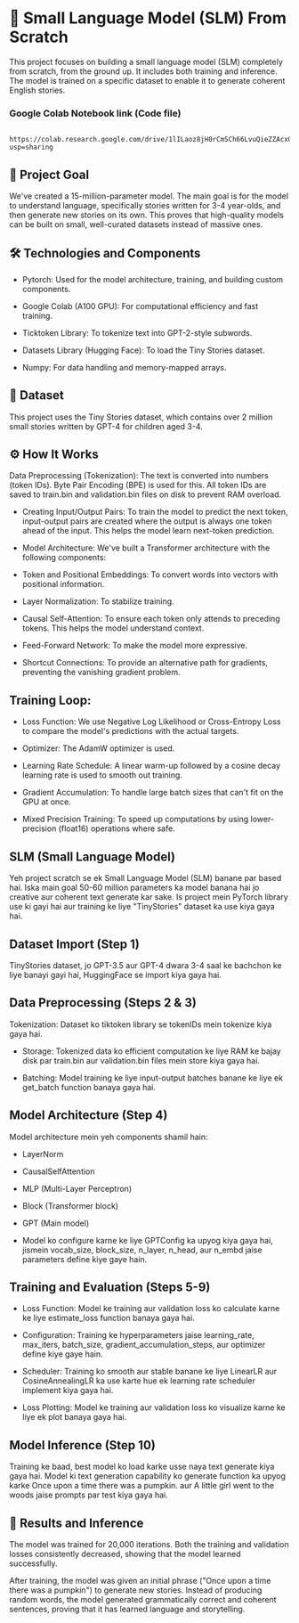 # 📝 Small Language Model (SLM) From Scratch
This project focuses on building a small language model (SLM) completely from scratch, from the ground up. It includes both training and inference. The model is trained on a specific dataset to enable it to generate coherent English stories.



### Google Colab Notebook link (Code file)

```

https://colab.research.google.com/drive/1lILaoz8jH0rCmSCh66LvuQieZZAcxGtX?usp=sharing

```
## 🌟 Project Goal

We've created a 15-million-parameter model. The main goal is for the model to understand language, specifically stories written for 3-4 year-olds, and then generate new stories on its own. This proves that high-quality models can be built on small, well-curated datasets instead of massive ones.

## 🛠️ Technologies and Components
* Pytorch: Used for the model architecture, training, and building custom components.

* Google Colab (A100 GPU): For computational efficiency and fast training.

* Ticktoken Library: To tokenize text into GPT-2-style subwords.

* Datasets Library (Hugging Face): To load the Tiny Stories dataset.

* Numpy: For data handling and memory-mapped arrays.

## 📂 Dataset
This project uses the Tiny Stories dataset, which contains over 2 million small stories written by GPT-4 for children aged 3-4.

## ⚙️ How It Works
Data Preprocessing (Tokenization): The text is converted into numbers (token IDs). Byte Pair Encoding (BPE) is used for this. All token IDs are saved to train.bin and validation.bin files on disk to prevent RAM overload.

* Creating Input/Output Pairs: To train the model to predict the next token, input-output pairs are created where the output is always one token ahead of the input. This helps the model learn next-token prediction.

* Model Architecture: We've built a Transformer architecture with the following components:

* Token and Positional Embeddings: To convert words into vectors with positional information.

* Layer Normalization: To stabilize training.

* Causal Self-Attention: To ensure each token only attends to preceding tokens. This helps the model understand context.

* Feed-Forward Network: To make the model more expressive.

* Shortcut Connections: To provide an alternative path for gradients, preventing the vanishing gradient problem.

## Training Loop:

* Loss Function: We use Negative Log Likelihood or Cross-Entropy Loss to compare the model's predictions with the actual targets.

* Optimizer: The AdamW optimizer is used.

* Learning Rate Schedule: A linear warm-up followed by a cosine decay learning rate is used to smooth out training.

* Gradient Accumulation: To handle large batch sizes that can't fit on the GPU at once.

* Mixed Precision Training: To speed up computations by using lower-precision (float16) operations where safe.



## SLM (Small Language Model)
Yeh project scratch se ek Small Language Model (SLM) banane par based hai. Iska main goal 50-60 million parameters ka model banana hai jo creative aur coherent text generate kar sake. Is project mein PyTorch library use ki gayi hai aur training ke liye "TinyStories" dataset ka use kiya gaya hai.

## Dataset Import (Step 1)
TinyStories dataset, jo GPT-3.5 aur GPT-4 dwara 3-4 saal ke bachchon ke liye banayi gayi hai, HuggingFace se import kiya gaya hai.

## Data Preprocessing (Steps 2 & 3)
Tokenization: Dataset ko tiktoken library se tokenIDs mein tokenize kiya gaya hai.

* Storage: Tokenized data ko efficient computation ke liye RAM ke bajay disk par train.bin aur validation.bin files mein store kiya gaya hai.

* Batching: Model training ke liye input-output batches banane ke liye ek get_batch function banaya gaya hai.

## Model Architecture (Step 4)
Model architecture mein yeh components shamil hain:

* LayerNorm

* CausalSelfAttention

* MLP (Multi-Layer Perceptron)

* Block (Transformer block)

* GPT (Main model)

* Model ko configure karne ke liye GPTConfig ka upyog kiya gaya hai, jismein vocab_size, block_size, n_layer, n_head, aur n_embd jaise parameters define kiye gaye hain.

## Training and Evaluation (Steps 5-9)
* Loss Function: Model ke training aur validation loss ko calculate karne ke liye estimate_loss function banaya gaya hai.

* Configuration: Training ke hyperparameters jaise learning_rate, max_iters, batch_size, gradient_accumulation_steps, aur optimizer define kiye gaye hain.

* Scheduler: Training ko smooth aur stable banane ke liye LinearLR aur CosineAnnealingLR ka use karte hue ek learning rate scheduler implement kiya gaya hai.

* Loss Plotting: Model ke training aur validation loss ko visualize karne ke liye ek plot banaya gaya hai.

## Model Inference (Step 10)
Training ke baad, best model ko load karke usse naya text generate kiya gaya hai. Model ki text generation capability ko generate function ka upyog karke Once upon a time there was a pumpkin. aur A little girl went to the woods jaise prompts par test kiya gaya hai.






## 🚀 Results and Inference
The model was trained for 20,000 iterations. Both the training and validation losses consistently decreased, showing that the model learned successfully.

After training, the model was given an initial phrase ("Once upon a time there was a pumpkin") to generate new stories. Instead of producing random words, the model generated grammatically correct and coherent sentences, proving that it has learned language and storytelling.








